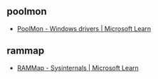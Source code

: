 ## poolmon

- [PoolMon - Windows drivers | Microsoft Learn](https://learn.microsoft.com/en-us/windows-hardware/drivers/devtest/poolmon)

## rammap

- [RAMMap - Sysinternals | Microsoft Learn](https://learn.microsoft.com/en-us/sysinternals/downloads/rammap)